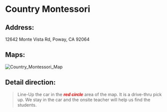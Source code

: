 # Country Montessori

## Address: 
12642 Monte Vista Rd, Poway, CA 92064

## Maps:
![Country_Montessori_Map](Country.jpg)


## Detail direction:

> Line-Up the car in the <span style="color:red">***red circle***</span> area of the map. It is a drive-thru pick up. We stay in the car and the onsite teacher will help us find the students.